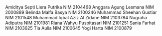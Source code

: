 Amiditya Septi Liera Putrika        NIM 2104468
Anggara Agung Lesmana	              NIM 2000889
Belinda Malfa Basya         		   	NIM 2100246
Muhammad Sheehan Gustiar		        NIM 2101548
Muhammad Iqbal Aziz Al Zidane	      NIM 2103784
Nugraha Adiputra					          NIM 2101981
Riana Wahyu Puspitasari		          NIM 2101251
Sania Farhat  					            NIM 2103625
Tia Aulia 						              NIM 2100645
Yogi Harta					 	              NIM 2100879

